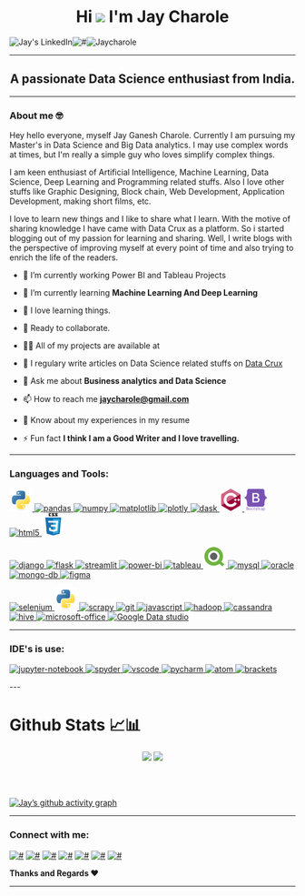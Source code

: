 <h1 align="center">Hi <img loading="lazy" src="https://raw.githubusercontent.com/iampavangandhi/iampavangandhi/master/gifs/Hi.gif" width= "28px"/> I'm Jay Charole</h1>

<p align="center">
  
  <a href="https://www.linkedin.com/in/jay-charole-2ab005153/">
    <img align="left" alt="Jay's LinkedIn" title="My LinkedIn Followers" src="https://img.shields.io/badge/LinkedIn-1K-blue?color=blue&label=LinkedIn&logo=linkedin&logoColor=white&style=for-the-badge" />
  </a>
  <a href="#">
    <img align="left" alt="#" title="My Blog" src="https://img.shields.io/badge/Hashnode-2962FF?style=for-the-badge&logo=hashnode&logoColor=white" />
  </a>
</p>
<img src="https://komarev.com/ghpvc/?username=Jaycharole&style=flat-square&label=Profile+Visitors&color=green" alt="Jaycharole" />

---
<h2 align="center">A passionate Data Science enthusiast from India.</h2>

---

### About me 🤓
Hey hello everyone, myself Jay Ganesh Charole. Currently I am pursuing my Master's in Data Science and Big Data analytics. I may use complex words at times, but I'm really a simple guy who loves simplify complex things. 

I am keen enthusiast of Artificial Intelligence, Machine Learning, Data Science, Deep Learning and Programming related stuffs. Also I love other stuffs like Graphic Designing, Block chain, Web Development, Application Development, making short films, etc.

I love to learn new things and I like to share what I learn. With the motive of sharing knowledge I have came with Data Crux as a platform. So i started blogging out of my passion for learning and sharing. 
Well, I write blogs with the perspective of improving myself at every point of time and also trying to enrich the life of the readers. 


  
- 🔭 I’m currently working Power BI and Tableau Projects

- 🌱 I’m currently learning **Machine Learning And Deep Learning**

- 👯 I love learning things.

- 🤝 Ready to collaborate. 

- 👨‍💻 All of my projects are available at []()

- 📝 I regulary write articles on Data Science related stuffs on [Data Crux](https://datacrux.in/)

- 💬 Ask me about **Business analytics and Data Science**

- 📫 How to reach me **jaycharole@gmail.com**

- 📄 Know about my experiences in my resume []()

- ⚡ Fun fact **I think I am a Good Writer and I love travelling.**
  
  
---

<h3 align="left">Languages and Tools:</h3>
<p align="left"> 
<a href="https://www.python.org" target="_blank"> <img loading="lazy" src="https://raw.githubusercontent.com/devicons/devicon/master/icons/python/python-original.svg" alt="python" width="40" height="40"/> </a>
<a href="https://www.python.org" target="_blank"> <img loading="lazy" src="https://raw.githubusercontent.com/simple-icons/simple-icons/74c824a960f1f6c8640bc8cb678f1bf4c9e0669f/icons/pandas.svg" alt="pandas" width="40" height="40"/> </a>
<a href="https://www.python.org" target="_blank"> <img loading="lazy" src="https://www.vectorlogo.zone/logos/numpy/numpy-icon.svg" alt="numpy" width="40" height="40"/> </a>
<a href="https://www.python.org" target="_blank"> <img loading="lazy" src="https://upload.wikimedia.org/wikipedia/commons/thumb/0/01/Created_with_Matplotlib-logo.svg/1024px-Created_with_Matplotlib-logo.svg.png" alt="matplotlib" width="40" height="40"/> </a>
<a href="https://www.python.org" target="_blank"> <img loading="lazy" src="https://www.vectorlogo.zone/logos/plot_ly/plot_ly-icon.svg" alt="plotly" width="40" height="40"/> </a>
<a href="https://www.python.org" target="_blank"> <img loading="lazy" src="https://www.vectorlogo.zone/logos/dask/dask-icon.svg" alt="dask" width="40" height="40"/> </a>
<a href="https://www.python.org" target="_blank"> <img loading="lazy" src="https://raw.githubusercontent.com/devicons/devicon/master/icons/cplusplus/cplusplus-original.svg" alt="C++" width="40" height="40"/> </a>
<a href="https://www.python.org" target="_blank"> <img loading="lazy" src="https://raw.githubusercontent.com/devicons/devicon/master/icons/bootstrap/bootstrap-plain-wordmark.svg" alt="bootstrap" width="40" height="40"/> </a>
<a href="https://www.python.org" target="_blank"> <img loading="lazy" src="https://www.vectorlogo.zone/logos/w3_html5/w3_html5-icon.svg" alt="html5" width="40" height="40"/> </a>
<a href="https://www.python.org" target="_blank"> <img loading="lazy" src="https://raw.githubusercontent.com/devicons/devicon/master/icons/css3/css3-original-wordmark.svg" alt="css3" width="40" height="40"/> </a>

</p>
<a href="https://www.python.org" target="_blank"> <img loading="lazy" src="https://www.vectorlogo.zone/logos/djangoproject/djangoproject-icon.svg" alt="django" width="40" height="40"/> </a>
<a href="https://www.python.org" target="_blank"> <img loading="lazy" src="https://www.vectorlogo.zone/logos/pocoo_flask/pocoo_flask-icon.svg" alt="flask" width="40" height="40"/> </a>
<a href="https://www.python.org" target="_blank"> <img loading="lazy" src="https://raw.githubusercontent.com/simple-icons/simple-icons/74c824a960f1f6c8640bc8cb678f1bf4c9e0669f/icons/streamlit.svg" alt="streamlit" width="40" height="40"/> </a>
<a href="https://www.python.org" target="_blank"> <img loading="lazy" src="https://www.vectorlogo.zone/logos/microsoft_powerbi/microsoft_powerbi-icon.svg" alt="power-bi" width="40" height="40"/> </a>
<a href="https://www.python.org" target="_blank"> <img loading="lazy" src="https://raw.githubusercontent.com/gilbarbara/logos/f4c8e8b933aa80ce83b6d6d387e016bf4cb4e376/logos/tableau-icon.svg" alt="tableau" width="40" height="40"/> </a>
<a href="https://www.python.org" target="_blank"> <img loading="lazy" src="https://raw.githubusercontent.com/vscode-icons/vscode-icons/1ea5ec5988f613fc293e911bb5dad6ec53bfb371/icons/file_type_qlikview.svg" alt="qlik-view" width="40" height="40"/> </a>
<a href="https://www.python.org" target="_blank"> <img loading="lazy" src="https://www.vectorlogo.zone/logos/mysql/mysql-icon.svg" alt="mysql" width="40" height="40"/> </a>
<a href="https://www.python.org" target="_blank"> <img loading="lazy" src="https://www.vectorlogo.zone/logos/oracle/oracle-ar21.svg" alt="oracle" width="40" height="40"/> </a>
<a href="https://www.python.org" target="_blank"> <img loading="lazy" src="https://www.vectorlogo.zone/logos/mongodb/mongodb-icon.svg" alt="mongo-db" width="40" height="40"/> </a>
<a href="https://www.python.org" target="_blank"> <img loading="lazy" src="https://www.vectorlogo.zone/logos/figma/figma-icon.svg" alt="figma" width="40" height="40"/> </a>
</p>
<a href="https://www.python.org" target="_blank"> <img loading="lazy" src="https://raw.githubusercontent.com/simple-icons/simple-icons/74c824a960f1f6c8640bc8cb678f1bf4c9e0669f/icons/selenium.svg" alt="selenium" width="40" height="40"/> </a>
<a href="https://www.python.org" target="_blank"> <img loading="lazy" src="https://raw.githubusercontent.com/devicons/devicon/master/icons/python/python-original.svg" alt="beautiful-soup" width="40" height="40"/> </a>
<a href="https://www.python.org" target="_blank"> <img loading="lazy" src="https://img.stackshare.io/service/3116/LJ_Gsz28_400x400.png" alt="scrapy" width="40" height="40"/> </a>
<a href="https://www.python.org" target="_blank"> <img loading="lazy" src="https://www.vectorlogo.zone/logos/git-scm/git-scm-icon.svg" alt="git" width="40" height="40"/> </a>
<a href="https://www.python.org" target="_blank"> <img loading="lazy" src="https://www.vectorlogo.zone/logos/javascript/javascript-icon.svg" alt="javascript" width="40" height="40"/> </a>
<a href="https://www.python.org" target="_blank"> <img loading="lazy" src="https://www.vectorlogo.zone/logos/apache_hadoop/apache_hadoop-icon.svg" alt="hadoop" width="40" height="40"/> </a>
<a href="https://www.python.org" target="_blank"> <img loading="lazy" src="https://www.vectorlogo.zone/logos/apache_cassandra/apache_cassandra-icon.svg" alt="cassandra" width="40" height="40"/> </a>
<a href="https://www.python.org" target="_blank"> <img loading="lazy" src="https://www.vectorlogo.zone/logos/apache_hive/apache_hive-icon.svg" alt="hive" width="40" height="40"/> </a>
<a href="https://www.python.org" target="_blank"> <img loading="lazy" src="https://www.vectorlogo.zone/logos/microsoft/microsoft-icon.svg" alt="microsoft-office" width="40" height="40"/> </a>
<a href="https://www.python.org" target="_blank"> <img loading="lazy" src="https://encrypted-tbn0.gstatic.com/images?q=tbn:ANd9GcTpVNZbKZOkpit_fOp3ONSt4o4vuU-8QqFGh3NNZmP_fGKHYz7qqPYrn_geo9EONdKiZzk&usqp=CAU" alt="Google Data studio" width="40" height="40"/> </a>

---
<h3 align="left">IDE's is use:</h3>
<p align="left"> 
<a href="#" target="_blank"> <img loading="lazy" src="https://www.vectorlogo.zone/logos/jupyter/jupyter-icon.svg" alt="jupyter-notebook" width="40" height="40"/> </a>
<a href="#" target="_blank"> <img loading="lazy" src="https://upload.wikimedia.org/wikipedia/commons/thumb/7/7e/Spyder_logo.svg/360px-Spyder_logo.svg.png" alt="spyder" width="40" height="40"/> </a>
<a href="#" target="_blank"> <img loading="lazy" src="https://www.vectorlogo.zone/logos/visualstudio_code/visualstudio_code-icon.svg" alt="vscode" width="40" height="40"/> </a>
<a href="#" target="_blank"> <img loading="lazy" src="https://pbs.twimg.com/profile_images/1206603239791218688/0AwZ0m6W_400x400.jpg" alt="pycharm" width="40" height="40"/> </a>
<a href="#" target="_blank"> <img loading="lazy" src="https://seeklogo.com/images/A/atom-logo-19BD90FF87-seeklogo.com.png" alt="atom" width="40" height="40"/> </a>
<a href="#" target="_blank"> <img loading="lazy" src="https://upload.wikimedia.org/wikipedia/commons/thumb/4/4c/Brackets_Icon.svg/1200px-Brackets_Icon.svg.png" alt="brackets" width="40" height="40"/> </a>

 </p>
---


# Github Stats 📈📊

<div align="center">
  <img width="48%" src="https://github-readme-stats.vercel.app/api?username=Jaycharole&show_icons=true&theme=dracula" />
  <img width="48%" src="http://github-readme-streak-stats.herokuapp.com?user=Jaycharole&theme=dracula&hide_border=true" />
</div>

<br/><br/>

[![Jay’s github activity graph](https://activity-graph.herokuapp.com/graph?username=Jaycharole&theme=dracula)](https://github.com/Jaycharole)

---
<p align="left">
<h3 align="left">Connect with me:</h3>
<a href="https://twitter.com/CharoleJay"><img align="center" src="https://cdn.jsdelivr.net/npm/simple-icons@3.0.1/icons/twitter.svg" alt="#" height="30" width="40" /></a>
<a href="https://www.linkedin.com/in/jay-charole-2ab005153/"><img align="center" src="https://cdn.jsdelivr.net/npm/simple-icons@3.0.1/icons/linkedin.svg" alt="#" height="30" width="40" /></a>
<a href="#" target="blank"><img align="center" src="https://cdn.jsdelivr.net/npm/simple-icons@3.0.1/icons/stackoverflow.svg" alt="#" height="30" width="40" /></a>
<a href="https://www.kaggle.com/jaycharole" target="blank"><img align="center" src="https://cdn.jsdelivr.net/npm/simple-icons@3.0.1/icons/kaggle.svg" alt="#" height="30" width="40" /></a>
<a href="https://www.instagram.com/im_jaycharole004/" target="blank"><img align="center" src="https://cdn.jsdelivr.net/npm/simple-icons@3.0.1/icons/instagram.svg" alt="#" height="30" width="40" /></a>
<a href="#" target="blank"><img align="center" src="https://cdn.jsdelivr.net/npm/simple-icons@3.0.1/icons/medium.svg" alt="#" height="30" width="40" /></a>
<a href="#" target="blank"><img align="center" src="https://cdn.jsdelivr.net/npm/simple-icons@3.0.1/icons/geeksforgeeks.svg" alt="#" height="30" width="40" /></a>
</p>

**Thanks and Regards ❤**
<hr/>

